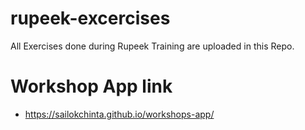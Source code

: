 # rupeek-excercises
All Exercises done during Rupeek Training are uploaded in this Repo.

# Workshop App link
- https://sailokchinta.github.io/workshops-app/
